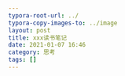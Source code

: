 ```yaml
---
typora-root-url: ../
typora-copy-images-to: ../image
layout: post
title: xxx读书笔记
date: 2021-01-07 16:46
category: 思考
tags: []
---
```


